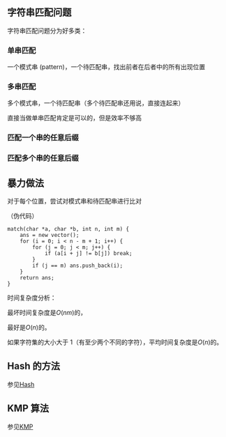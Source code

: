 ## 字符串匹配问题

字符串匹配问题分为好多类：

### 单串匹配

一个模式串 (pattern)，一个待匹配串，找出前者在后者中的所有出现位置

### 多串匹配

多个模式串，一个待匹配串（多个待匹配串还用说，直接连起来）

直接当做单串匹配肯定是可以的，但是效率不够高

### 匹配一个串的任意后缀

### 匹配多个串的任意后缀

## 暴力做法

对于每个位置，尝试对模式串和待匹配串进行比对

（伪代码）

```text
match(char *a, char *b, int n, int m) {
	ans = new vector();
	for (i = 0; i < n - m + 1; i++) {
		for (j = 0; j < m; j++) {
			if (a[i + j] != b[j]) break;
		}
		if (j == m) ans.push_back(i);
	}
	return ans;
}
```

时间复杂度分析：

最坏时间复杂度是$O(nm)$的，

最好是$O(n)$的。

如果字符集的大小大于 1（有至少两个不同的字符），平均时间复杂度是$O(n)$的。

## Hash 的方法

参见[Hash](/string/hash)

## KMP 算法

参见[KMP](/string/kmp)
